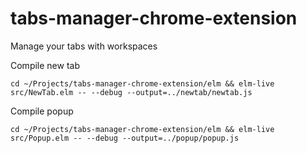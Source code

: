 # tabs-manager-chrome-extension
Manage your tabs with workspaces

Compile new tab
```
cd ~/Projects/tabs-manager-chrome-extension/elm && elm-live src/NewTab.elm -- --debug --output=../newtab/newtab.js
```

Compile popup
```
cd ~/Projects/tabs-manager-chrome-extension/elm && elm-live src/Popup.elm -- --debug --output=../popup/popup.js
```

